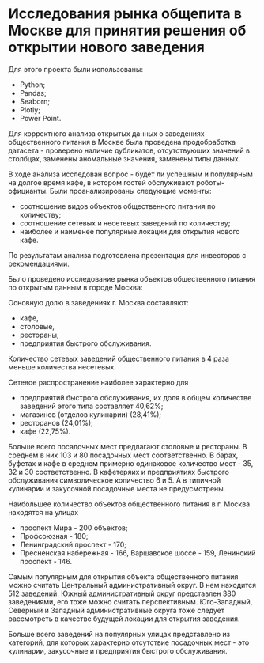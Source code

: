 # Исследования рынка общепита в Москве для принятия решения об открытии нового заведения

Для этого проекта были использованы:
- Python;
- Pandas;
- Seaborn;
- Plotly;
- Power Point.

Для корректного анализа открытых данных о заведениях общественного питания в Москве была проведена продобработка датасета - проверено наличие дубликатов, отсутствующих значений в столбцах, заменены аномальные значения, заменены типы данных.

В ходе анализа исследован вопрос - будет ли успешным и популярным на долгое время кафе, в котором гостей обслуживают роботы-официанты. Были проанализированы следующие моменты:
- соотношение видов объектов общественного питания по количеству;
- соотношение сетевых и несетевых заведений по количеству;
- наиболее и наименее популярные локации для открытия нового кафе.
 
По результатам анализа подготовлена презентация для инвесторов с рекомендациями.

Было проведено исследование рынка объектов общественного питания по открытым данным в городе Москва:

Основную долю в заведениях г. Москва составляют:
- кафе,
- столовые,
- рестораны,
- предприятия быстрого обслуживания.

Количество сетевых заведений общественного питания в 4 раза меньше количества несетевых.

Сетевое распространение наиболее характерно для

- предприятий быстрого обслуживания, их доля в общем количестве заведений этого типа составляет 40,62%;
- магазинов (отделов кулинарии) (28,41%);
- ресторанов (24,01%);
- кафе (22,75%).

Больше всего посадочных мест предлагают столовые и рестораны. В среднем в них 103 и 80 посадочных мест соответственно. В барах, буфетах и кафе в среднем примерно одинаковое количество мест - 35, 32 и 30 соответственно. В кафетеряих и предприятиях быстрого обслуживания символическое количество 6 и 5. А в типичной кулинарии и закусочной посадочные места не предусмотрены.

Наибольшее количество объектов общественного питания в г. Москва находятся на улицах

- проспект Мира - 200 объектов;
- Профсоюзная - 180;
- Ленинградский проспект - 170;
- Пресненская набережная - 166, Варшавское шоссе - 159, Ленинский проспект - 146.

Самым популярным для открытия объекта общественного питания можно считать Центральный административный округ. В нем находится 512 заведений. Южный административный округ представлен 380 заведениями, его тоже можно считать перспективным. Юго-Западный, Северный и Западный административные округа тоже следует рассмотреть в качестве будущей локации для открытия заведения.

Больше всего заведений на популярных улицах представлено из категорий, для которых характерно отсутствие посадочных мест - это кулинарии, закусочные и предприятия быстрого обслуживания.
